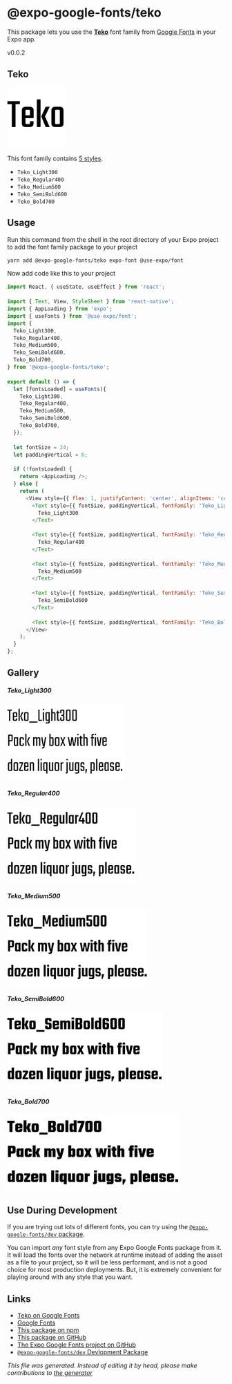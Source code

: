 # @expo-google-fonts/teko

This package lets you use the [**Teko**](https://fonts.google.com/specimen/Teko) font family from [Google Fonts](https://fonts.google.com/) in your Expo app.

v0.0.2

## Teko

![Teko](./font-family.png)

This font family contains [5 styles](#gallery).

- `Teko_Light300`
- `Teko_Regular400`
- `Teko_Medium500`
- `Teko_SemiBold600`
- `Teko_Bold700`

## Usage

Run this command from the shell in the root directory of your Expo project to add the font family package to your project
```sh
yarn add @expo-google-fonts/teko expo-font @use-expo/font
```

Now add code like this to your project
```js
import React, { useState, useEffect } from 'react';

import { Text, View, StyleSheet } from 'react-native';
import { AppLoading } from 'expo';
import { useFonts } from '@use-expo/font';
import {
  Teko_Light300,
  Teko_Regular400,
  Teko_Medium500,
  Teko_SemiBold600,
  Teko_Bold700,
} from '@expo-google-fonts/teko';

export default () => {
  let [fontsLoaded] = useFonts({
    Teko_Light300,
    Teko_Regular400,
    Teko_Medium500,
    Teko_SemiBold600,
    Teko_Bold700,
  });

  let fontSize = 24;
  let paddingVertical = 6;

  if (!fontsLoaded) {
    return <AppLoading />;
  } else {
    return (
      <View style={{ flex: 1, justifyContent: 'center', alignItems: 'center' }}>
        <Text style={{ fontSize, paddingVertical, fontFamily: 'Teko_Light300' }}>
          Teko_Light300
        </Text>

        <Text style={{ fontSize, paddingVertical, fontFamily: 'Teko_Regular400' }}>
          Teko_Regular400
        </Text>

        <Text style={{ fontSize, paddingVertical, fontFamily: 'Teko_Medium500' }}>
          Teko_Medium500
        </Text>

        <Text style={{ fontSize, paddingVertical, fontFamily: 'Teko_SemiBold600' }}>
          Teko_SemiBold600
        </Text>

        <Text style={{ fontSize, paddingVertical, fontFamily: 'Teko_Bold700' }}>Teko_Bold700</Text>
      </View>
    );
  }
};

```

## Gallery

##### Teko_Light300
![Teko_Light300](./b31400af25afcb1ea24b0a3b59e18957132c4df53084ec09f2978ddfd1e67fc5.ttf.png)

##### Teko_Regular400
![Teko_Regular400](./d796b7d93c33a941a6521bb31d3ce37f381b87f97447077405c1cf841c4cb586.ttf.png)

##### Teko_Medium500
![Teko_Medium500](./88b2962aecc7ff0d4a09258f8eff7210ff6c72abd16a8229f30da45d3c428b44.ttf.png)

##### Teko_SemiBold600
![Teko_SemiBold600](./93c13926efeae26ea7017e3777dd33149524c7eb3907c791e4b8c8edc57848f6.ttf.png)

##### Teko_Bold700
![Teko_Bold700](./8c33b42189d0afc837f06ec5fd8b20cc431d75823356156ab00af8dcb949fa69.ttf.png)


## Use During Development

If you are trying out lots of different fonts, you can try using the [`@expo-google-fonts/dev` package](https://www.npmjs.com/package/@expo-google-fonts/dev).

You can import *any* font style from any Expo Google Fonts package from it. It will load the fonts
over the network at runtime instead of adding the asset as a file to your project, so it will be 
less performant, and is not a good choice for most production deployments. But, it is extremely convenient
for playing around with any style that you want.

## Links

- [Teko on Google Fonts](https://fonts.google.com/specimen/Teko)
- [Google Fonts](https://fonts.google.com/)
- [This package on npm](https://www.npmjs.com/package/@expo-google-fonts/teko)
- [This package on GitHub](https://github.com/expo/google-fonts/tree/master/font-packages/teko)
- [The Expo Google Fonts project on GitHub](https://github.com/expo/google-fonts)
- [`@expo-google-fonts/dev` Devlopment Package](https://github.com/expo/google-fonts/tree/master/font-packages/dev)


*This file was generated. Instead of editing it by head, please make contributions to [the generator](https://github.com/expo/google-fonts/tree/master/packages/generator)*
